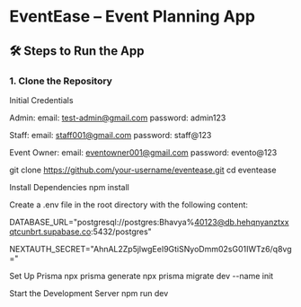 # EventEase – Event Planning App

## 🛠️ Steps to Run the App

### 1. Clone the Repository


Initial Credentials

Admin:
email: test-admin@gmail.com
password: admin123

Staff:
email: staff001@gmail.com
password: staff@123

Event Owner:
email: eventowner001@gmail.com
password: evento@123



git clone https://github.com/your-username/eventease.git
cd eventease


 Install Dependencies
 npm install


 Create a .env file in the root directory with the following content:  

DATABASE_URL="postgresql://postgres:Bhavya%40123@db.hehqnyanztxxqtcunbrt.supabase.co:5432/postgres"

NEXTAUTH_SECRET="AhnAL2Zp5jlwgEeI9GtiSNyoDmm02sG01IWTz6/q8vg="



Set Up Prisma
npx prisma generate
npx prisma migrate dev --name init


Start the Development Server
npm run dev

